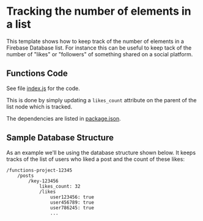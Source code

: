 # Tracking the number of elements in a list

This template shows how to keep track of the number of elements in a Firebase Database list. For instance this can be useful to keep tack of the number of "likes" or "followers" of something shared on a social platform.

## Functions Code

See file [index.js](functions/index.js) for the code.

This is done by simply updating a `likes_count` attribute on the parent of the list node which is tracked.

The dependencies are listed in [package.json](package.json).

## Sample Database Structure

As an example we'll be using the database structure shown below. It keeps tracks of the list of users who liked a post and the count of these likes:

```
/functions-project-12345
    /posts
        /key-123456
            likes_count: 32
            /likes 
                user123456: true
                user456789: true
                user786245: true
                ...
```
